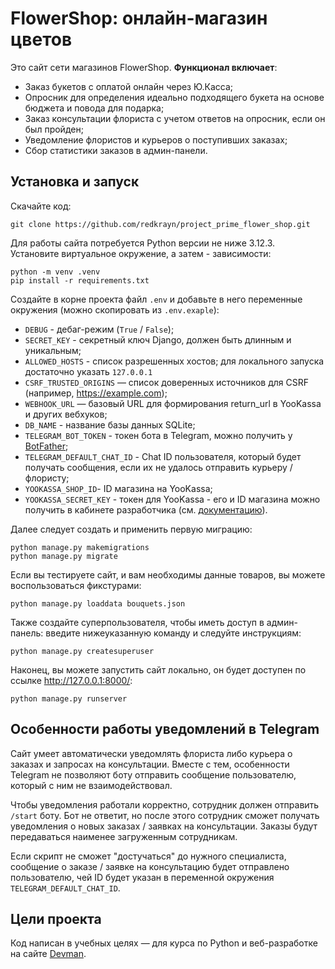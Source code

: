 # FlowerShop: онлайн-магазин цветов

Это сайт сети магазинов FlowerShop. **Функционал включает**:

- Заказ букетов с оплатой онлайн через Ю.Касса;
- Опросник для определения идеально подходящего букета на основе бюджета и повода для подарка;
- Заказ консультации флориста с учетом ответов на опросник, если он был пройден;
- Уведомление флористов и курьеров о поступивших заказах;
- Сбор статистики заказов в админ-панели.

## Установка и запуск

Скачайте код:

```shell
git clone https://github.com/redkrayn/project_prime_flower_shop.git
```
Для работы сайта потребуется Python версии не ниже 3.12.3. Установите виртуальное окружение, а затем - зависимости:

```shell
python -m venv .venv
pip install -r requirements.txt
```
Создайте в корне проекта файл `.env` и добавьте в него переменные окружения (можно скопировать из `.env.exaple`):

- `DEBUG` - дебаг-режим (`True` / `False`); 
- `SECRET_KEY` - секретный ключ Django, должен быть длинным и уникальным;
- `ALLOWED_HOSTS` - список разрешенных хостов; для локального запуска достаточно указать `127.0.0.1`
- `CSRF_TRUSTED_ORIGINS` — список доверенных источников для CSRF (например, https://example.com);
- `WEBHOOK_URL` — базовый URL для формирования return_url в YooKassa и других вебхуков;
- `DB_NAME` - название базы данных SQLite;
- `TELEGRAM_BOT_TOKEN` - токен бота в Telegram, можно получить у [BotFather](https://telegram.me/BotFather);
- `TELEGRAM_DEFAULT_CHAT_ID` - Chat ID пользователя, который будет получать сообщения, если их не удалось отправить курьеру / флористу;
- `YOOKASSA_SHOP_ID`- ID магазина на YooKassa;
- `YOOKASSA_SECRET_KEY` - токен для YooKassa - его и ID магазина можно получить в кабинете разработчика (см. [документацию](https://yookassa.ru/developers)).

Далее следует создать и применить первую миграцию:
```shell
python manage.py makemigrations
python manage.py migrate
```
Если вы тестируете сайт, и вам необходимы данные товаров, вы можете воспользоваться фикстурами:

```shell
python manage.py loaddata bouquets.json
```

Также создайте суперпользователя, чтобы иметь доступ в админ-панель: введите нижеуказанную команду и следуйте инструкциям:
```shell
python manage.py createsuperuser
```
Наконец, вы можете запустить сайт локально, он будет доступен по ссылке http://127.0.0.1:8000/:
```shell
python manage.py runserver
```

## Особенности работы уведомлений в Telegram

Сайт умеет автоматически уведомлять флориста либо курьера о заказах и запросах на консультации. Вместе с тем, особенности Telegram не позволяют боту отправить сообщение пользователю, который с ним не взаимодействовал.

Чтобы уведомления работали корректно, сотрудник должен отправить `/start` боту. Бот не ответит, но после этого сотрудник сможет получать уведомления о новых заказах / заявках на консультации. Заказы будут передаваться наименее загруженным сотрудникам.

Если скрипт не сможет "достучаться" до нужного специалиста, сообщение о заказе / заявке на консультацию будет отправлено пользователю, чей ID будет указан в переменной окружения `TELEGRAM_DEFAULT_CHAT_ID`.

## Цели проекта 

Код написан в учебных целях — для курса по Python и веб-разработке на сайте [Devman](https://dvmn.org).